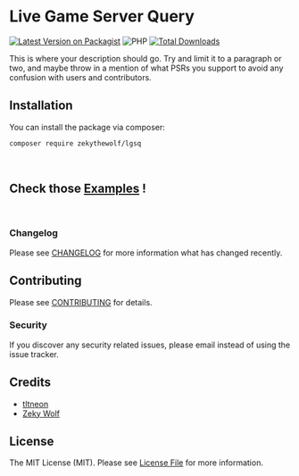 # Live Game Server Query

[![Latest Version on Packagist](https://img.shields.io/packagist/v/zekythewolf/lgsq.svg?style=for-the-badge&color=%23fff)](https://packagist.org/packages/zekywolf/lgsq)
![PHP](https://img.shields.io/badge/PHP-8.2.x-%23fff?style=for-the-badge)
[![Total Downloads](https://img.shields.io/packagist/dt/zekythewolf/lgsq.svg?style=for-the-badge&color=%23fff)](https://packagist.org/packages/zekywolf/lgsq)


This is where your description should go. Try and limit it to a paragraph or two, and maybe throw in a mention of what PSRs you support to avoid any confusion with users and contributors.

## Installation

You can install the package via composer:

```bash
composer require zekythewolf/lgsq
```
<br />

## Check those [Examples](EXAMPLES.md) !

<br />

### Changelog

Please see [CHANGELOG](CHANGELOG.md) for more information what has changed recently.

## Contributing

Please see [CONTRIBUTING](CONTRIBUTING.md) for details.

### Security

If you discover any security related issues, please email <later will be added> instead of using the issue tracker.

## Credits

-   [tltneon](https://github.com/tltneon/lgsl)
-   [Zeky Wolf](https://github.com/zekywolf)

## License

The MIT License (MIT). Please see [License File](LICENSE.md) for more information.
